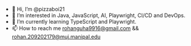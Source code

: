 - 👋 Hi, I’m @pizzaboi21
- 👀 I’m interested in Java, JavaScript, AI, Playwright, CI/CD and DevOps.
- 🌱 I’m currently learning TypeScript and Playwright.
- 📫 How to reach me rohanguha9916@gmail.com && rohan.209202179@muj.manipal.edu

<!---
pizzaboi21/pizzaboi21 is a ✨ special ✨ repository because its `README.md` (this file) appears on your GitHub profile.
You can click the Preview link to take a look at your changes.
--->
